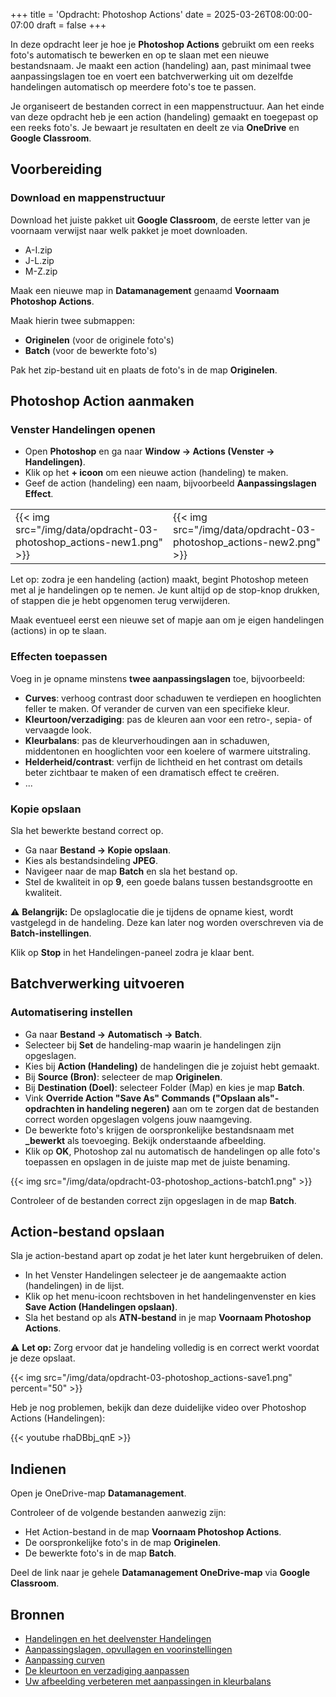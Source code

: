 +++
title = 'Opdracht: Photoshop Actions'
date = 2025-03-26T08:00:00-07:00
draft = false
+++

In deze opdracht leer je hoe je **Photoshop Actions** gebruikt om een reeks foto's automatisch te bewerken en op te slaan met een nieuwe bestandsnaam. Je maakt een action (handeling) aan, past minimaal twee aanpassingslagen toe en voert een batchverwerking uit om dezelfde handelingen automatisch op meerdere foto's toe te passen. 

Je organiseert de bestanden correct in een mappenstructuur. Aan het einde van deze opdracht heb je een action (handeling) gemaakt en toegepast op een reeks foto's. Je bewaart je resultaten en deelt ze via **OneDrive** en **Google Classroom**.

## Voorbereiding

### Download en mappenstructuur

Download het juiste pakket uit **Google Classroom**, de eerste letter van je voornaam verwijst naar welk pakket je moet downloaden.

- A-I.zip
- J-L.zip
- M-Z.zip

Maak een nieuwe map in **Datamanagement** genaamd **Voornaam Photoshop Actions**.
   
Maak hierin twee submappen:

- **Originelen** (voor de originele foto's)
- **Batch** (voor de bewerkte foto's)

Pak het zip-bestand uit en plaats de foto's in de map **Originelen**.

## Photoshop Action aanmaken

### Venster Handelingen openen

- Open **Photoshop** en ga naar **Window → Actions (Venster → Handelingen)**.
- Klik op het **+ icoon** om een nieuwe action (handeling) te maken.
- Geef de action (handeling) een naam, bijvoorbeeld **Aanpassingslagen Effect**.

| | |
|-|-|
|{{< img src="/img/data/opdracht-03-photoshop_actions-new1.png" >}}|{{< img src="/img/data/opdracht-03-photoshop_actions-new2.png" >}}|

Let op: zodra je een handeling (action) maakt, begint Photoshop meteen met al je handelingen op te nemen. Je kunt altijd op de stop-knop drukken, of stappen die je hebt opgenomen terug verwijderen.

Maak eventueel eerst een nieuwe set of mapje aan om je eigen handelingen (actions) in op te slaan.

### Effecten toepassen

Voeg in je opname minstens **twee aanpassingslagen** toe, bijvoorbeeld:

- **Curves**: verhoog contrast door schaduwen te verdiepen en hooglichten feller te maken. Of verander de curven van een specifieke kleur.
- **Kleurtoon/verzadiging**: pas de kleuren aan voor een retro-, sepia- of vervaagde look.
- **Kleurbalans**: pas de kleurverhoudingen aan in schaduwen, middentonen en hooglichten voor een koelere of warmere uitstraling.
- **Helderheid/contrast**: verfijn de lichtheid en het contrast om details beter zichtbaar te maken of een dramatisch effect te creëren.
- ...

### Kopie opslaan

Sla het bewerkte bestand correct op.

- Ga naar **Bestand → Kopie opslaan**.
- Kies als bestandsindeling **JPEG**.
- Navigeer naar de map **Batch** en sla het bestand op.
- Stel de kwaliteit in op **9**, een goede balans tussen bestandsgrootte en kwaliteit.

⚠️ **Belangrijk:** De opslaglocatie die je tijdens de opname kiest, wordt vastgelegd in de handeling. Deze kan later nog worden overschreven via de **Batch-instellingen**.

Klik op **Stop** in het Handelingen-paneel zodra je klaar bent.

## Batchverwerking uitvoeren

### Automatisering instellen

- Ga naar **Bestand → Automatisch → Batch**.
- Selecteer bij **Set** de handeling-map waarin je handelingen zijn opgeslagen.
- Kies bij **Action (Handeling)** de handelingen die je zojuist hebt gemaakt.
- Bij **Source (Bron)**: selecteer de map **Originelen**.
- Bij **Destination (Doel)**: selecteer Folder (Map) en kies je map **Batch**.
- Vink **Override Action "Save As" Commands ("Opslaan als"-opdrachten in handeling negeren)** aan om te zorgen dat de bestanden correct worden opgeslagen volgens jouw naamgeving.
- De bewerkte foto's krijgen de oorspronkelijke bestandsnaam met **_bewerkt** als toevoeging. Bekijk onderstaande afbeelding.
- Klik op **OK**, Photoshop zal nu automatisch de handelingen op alle foto's toepassen en opslagen in de juiste map met de juiste benaming.

{{< img src="/img/data/opdracht-03-photoshop_actions-batch1.png" >}}

Controleer of de bestanden correct zijn opgeslagen in de map **Batch**.

## Action-bestand opslaan

Sla je action-bestand apart op zodat je het later kunt hergebruiken of delen.

- In het Venster Handelingen selecteer je de aangemaakte action (handelingen) in de lijst.
- Klik op het menu-icoon rechtsboven in het handelingenvenster en kies **Save Action (Handelingen opslaan)**.
- Sla het bestand op als **ATN-bestand** in je map **Voornaam Photoshop Actions**.

⚠️ **Let op:** Zorg ervoor dat je handeling volledig is en correct werkt voordat je deze opslaat. 

{{< img src="/img/data/opdracht-03-photoshop_actions-save1.png" percent="50" >}}

Heb je nog problemen, bekijk dan deze duidelijke video over Photoshop Actions (Handelingen):

{{< youtube rhaDBbj_qnE >}}

## Indienen

Open je OneDrive-map **Datamanagement**.

Controleer of de volgende bestanden aanwezig zijn:

- Het Action-bestand in de map **Voornaam Photoshop Actions**.
- De oorspronkelijke foto's in de map **Originelen**.
- De bewerkte foto's in de map **Batch**.

Deel de link naar je gehele **Datamanagement OneDrive-map** via **Google Classroom**.

## Bronnen

- [Handelingen en het deelvenster Handelingen](https://helpx.adobe.com/be_nl/photoshop/using/actions-actions-panel.html)
- [Aanpassingslagen, opvullagen en voorinstellingen](https://helpx.adobe.com/be_nl/photoshop/using/adjustment-fill-layers.html)
- [Aanpassing curven](https://helpx.adobe.com/be_nl/photoshop/using/curves-adjustment.html)
- [De kleurtoon en verzadiging aanpassen](https://helpx.adobe.com/be_nl/photoshop/using/adjusting-hue-saturation.html)
- [Uw afbeelding verbeteren met aanpassingen in kleurbalans](https://helpx.adobe.com/be_nl/photoshop/using/applying-color-balance-adjustment.html)